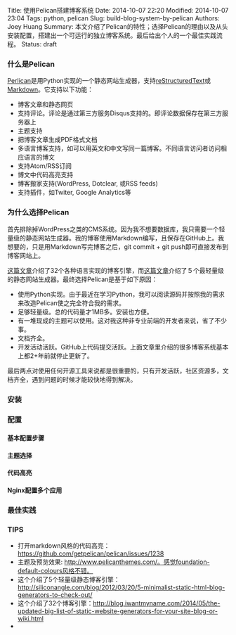 Title: 使用Pelican搭建博客系统
Date: 2014-10-07 22:20
Modified: 2014-10-07 23:04
Tags: python, pelican
Slug: build-blog-system-by-pelican
Authors: Joey Huang
Summary: 本文介绍了Pelican的特性；选择Pelican的理由以及从头安装配置，搭建出一个可运行的独立博客系统。最后给出个人的一个最佳实践流程。
Status: draft

### 什么是Pelican

[Perlican][3]是用Python实现的一个静态网站生成器，支持[reStructuredText][1]或[Markdown][2]。它支持以下功能：

* 博客文章和静态网页
* 支持评论。评论是通过第三方服务Disqus支持的。即评论数据保存在第三方服务器上
* 主题支持
* 把博客文章生成PDF格式文档
* 多语言博客支持，如可以用英文和中文写同一篇博客。不同语言访问者访问相应语言的博文
* 支持Atom/RSS订阅
* 博文中代码高亮支持
* 博客搬家支持(WordPress, Dotclear, 或RSS feeds)
* 支持插件，如Twiter, Google Analytics等

### 为什么选择Pelican

首先排除掉WordPress之类的CMS系统。因为我不想要数据库，我只需要一个轻量级的静态网站生成器。我的博客使用Markdown编写，且保存在GitHub上。我想要的，只是用Markdown写完博客之后，git commit + git push即可直接发布到博客网站上。

[这篇文章][4]介绍了32个各种语言实现的博客引擎，而[这篇文章][5]介绍了５个最轻量级的静态网站生成器。最终选择Pelican是基于如下原因：

* 使用Python实现。由于最近在学习Python，我可以阅读源码并按照我的需求来改造Pelican使之完全符合我的需求。
* 足够轻量级。总的代码量才1MB多。安装也方便。
* 有一堆现成的主题可以使用。这对我这种非专业前端的开发者来说，省了不少事。
* 文档齐全。
* 开发活动活跃。GitHub上代码提交活跃。上面文章里介绍的很多博客系统基本上都2+年前就停止更新了。

最后两点对使用任何开源工具来说都是很重要的，只有开发活跃，社区资源多，文档齐全，遇到问题的时候才能较快地得到解决。

### 安装

### 配置

#### 基本配置步骤

#### 主题选择

#### 代码高亮

#### Nginx配置多个应用

### 最佳实践

### TIPS

* 打开markdown风格的代码高亮：https://github.com/getpelican/pelican/issues/1238
* 主题及预览效果: http://www.pelicanthemes.com/。感觉foundation-default-colours风格不错。
* 这个介绍了5个轻量级静态博客引擎：http://siliconangle.com/blog/2012/03/20/5-minimalist-static-html-blog-generators-to-check-out/
* 这个介绍了32个博客引擎：http://blog.iwantmyname.com/2014/05/the-updated-big-list-of-static-website-generators-for-your-site-blog-or-wiki.html
*

[1]: http://docutils.sourceforge.net/rst.html
[2]: http://daringfireball.net/projects/markdown/
[3]: https://github.com/getpelican/pelican
[4]: http://blog.iwantmyname.com/2014/05/the-updated-big-list-of-static-website-generators-for-your-site-blog-or-wiki.html
[5]: http://siliconangle.com/blog/2012/03/20/5-minimalist-static-html-blog-generators-to-check-out/


